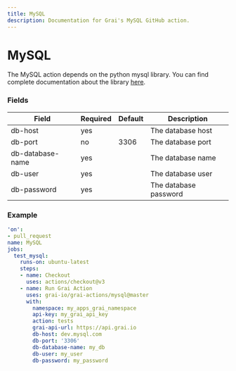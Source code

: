 ```yaml
---
title: MySQL
description: Documentation for Grai's MySQL GitHub action.
---
```


# MySQL 

The MySQL action depends on the python mysql library. 
You can find complete documentation about the library [here](https://dev.mysql.com/doc/connector-python).


### Fields



| Field | Required | Default | Description |
|-----|-----|-----|-----|
| db-host | yes |  | The database host |
| db-port | no | 3306 | The database port |
| db-database-name | yes |  | The database name |
| db-user | yes |  | The database user |
| db-password | yes |  | The database password |




### Example



```yaml copy
'on':
- pull_request
name: MySQL
jobs:
  test_mysql:
    runs-on: ubuntu-latest
    steps:
    - name: Checkout
      uses: actions/checkout@v3
    - name: Run Grai Action
      uses: grai-io/grai-actions/mysql@master
      with:
        namespace: my_apps_grai_namespace
        api-key: my_grai_api_key
        action: tests
        grai-api-url: https://api.grai.io
        db-host: dev.mysql.com
        db-port: '3306'
        db-database-name: my_db
        db-user: my_user
        db-password: my_password

```



